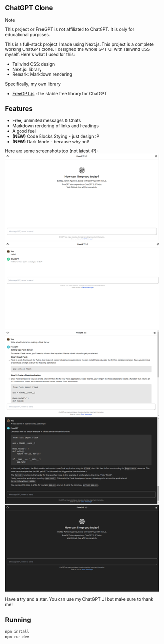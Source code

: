 ## ChatGPT Clone
> [!NOTE]  
> This project or FreeGPT is not affiliated to ChatGPT. It is only for educational purposes.

This is a full-stack project I made using Next.js. This project is a complete working ChatGPT clone. I designed the whole GPT UI with Tailwind CSS myself. Here's what I used for this:
- Tailwind CSS: design
- Next.js: library
- Remark: Markdown rendering

Specifically, my own library:
- [FreeGPT.js](https://freegpt.js.org/) : the stable free library for ChatGPT

## Features
- Free, unlimited messages & Chats
- Markdown rendering of links and headings
- A good feel
- **(NEW)** Code Blocks Styling - just design :P
- **(NEW)** Dark Mode - because why not!

Here are some screenshots too (not latest :P):
![Empty Chat](empty.png)
![A Message...](msg.png)
![Chat with Codeblocks](chat.png)
![Chat with Codeblocks in Dark Mode](darkchat.png)
![Dark Mode](dark.png)

Have a try and a star. You can use my ChatGPT UI but make sure to thank me!

## Running
```bash
npm install
npm run dev
```